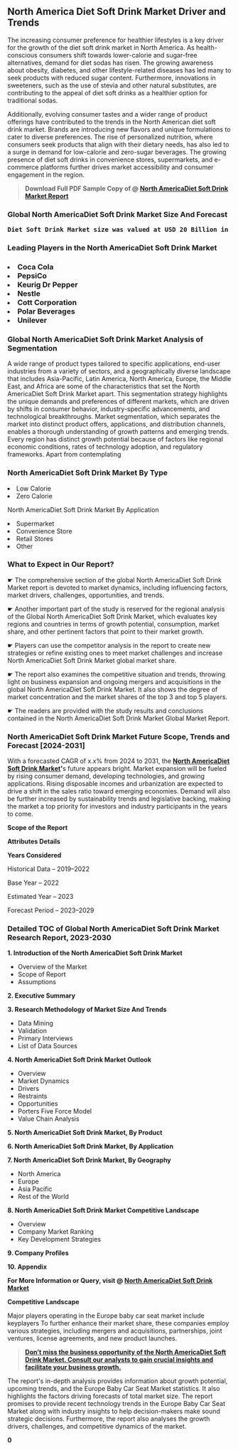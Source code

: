 <p><h2>North America Diet Soft Drink Market Driver and Trends</h2><p>The increasing consumer preference for healthier lifestyles is a key driver for the growth of the diet soft drink market in North America. As health-conscious consumers shift towards lower-calorie and sugar-free alternatives, demand for diet sodas has risen. The growing awareness about obesity, diabetes, and other lifestyle-related diseases has led many to seek products with reduced sugar content. Furthermore, innovations in sweeteners, such as the use of stevia and other natural substitutes, are contributing to the appeal of diet soft drinks as a healthier option for traditional sodas.</p><p>Additionally, evolving consumer tastes and a wider range of product offerings have contributed to the trends in the North American diet soft drink market. Brands are introducing new flavors and unique formulations to cater to diverse preferences. The rise of personalized nutrition, where consumers seek products that align with their dietary needs, has also led to a surge in demand for low-calorie and zero-sugar beverages. The growing presence of diet soft drinks in convenience stores, supermarkets, and e-commerce platforms further drives market accessibility and consumer engagement in the region.</p></p><blockquote id="" class=""><strong>Download Full PDF Sample Copy of @&nbsp;<a href="https://www.verifiedmarketreports.com/download-sample/?rid=657878&utm_source=GitHub-Jan&utm_medium=251" target="_blank">North AmericaDiet Soft Drink Market Report</a>&nbsp;&nbsp;</strong></blockquote><h3 id="" class=""><strong>Global&nbsp;North AmericaDiet Soft Drink Market Size And Forecast</strong></h3><pre class="reader-text-block__code-block"><strong>Diet Soft Drink Market size was valued at USD 20 Billion in 2022 and is projected to reach USD 30 Billion by 2030, growing at a CAGR of 5.5% from 2024 to 2030.</strong></pre><h3 id="" class="">Leading Players in the&nbsp;North AmericaDiet Soft Drink Market</h3><h3 class=""></Li><Li>Coca Cola</Li><Li> PepsiCo</Li><Li> Keurig Dr Pepper</Li><Li> Nestle</Li><Li> Cott Corporation</Li><Li> Polar Beverages</Li><Li> Unilever</h3><h3 id="" class="">Global&nbsp;North AmericaDiet Soft Drink Market Analysis of Segmentation</h3><p id="" class="">A wide range of product types tailored to specific applications, end-user industries from a variety of sectors, and a geographically diverse landscape that includes Asia-Pacific, Latin America, North America, Europe, the Middle East, and Africa are some of the characteristics that set the North AmericaDiet Soft Drink Market apart. This segmentation strategy highlights the unique demands and preferences of different markets, which are driven by shifts in consumer behavior, industry-specific advancements, and technological breakthroughs. Market segmentation, which separates the market into distinct product offers, applications, and distribution channels, enables a thorough understanding of growth patterns and emerging trends. Every region has distinct growth potential because of factors like regional economic conditions, rates of technology adoption, and regulatory frameworks. Apart from contemplating</p><h3 id="" class="">North AmericaDiet Soft Drink Market&nbsp;By Type</h3><p></Li><Li>Low Calorie</Li><Li> Zero Calorie</p><div class="" data-test-id=""><p>North AmericaDiet Soft Drink Market&nbsp;By Application</p></div><p class=""></Li><Li>Supermarket</Li><Li> Convenience Store</Li><Li> Retail Stores</Li><Li> Other</p><div class="" data-test-id=""><h3><span class="">What to Expect in Our Report?</span></h3></div><div class="" data-test-id=""><p><span class="">☛ The comprehensive section of the global North AmericaDiet Soft Drink Market report is devoted to market dynamics, including influencing factors, market drivers, challenges, opportunities, and trends.</span></p></div><div class="" data-test-id=""><p><span class="">☛ Another important part of the study is reserved for the regional analysis of the Global North AmericaDiet Soft Drink Market, which evaluates key regions and countries in terms of growth potential, consumption, market share, and other pertinent factors that point to their market growth.</span></p></div><div class="" data-test-id=""><p><span class="">☛ Players can use the competitor analysis in the report to create new strategies or refine existing ones to meet market challenges and increase North AmericaDiet Soft Drink Market global market share.</span></p></div><div class="" data-test-id=""><p><span class="">☛ The report also examines the competitive situation and trends, throwing light on business expansion and ongoing mergers and acquisitions in the global North AmericaDiet Soft Drink Market. It also shows the degree of market concentration and the market shares of the top 3 and top 5 players.</span></p></div><div class="" data-test-id=""><p><span class="">☛ The readers are provided with the study results and conclusions contained in the North AmericaDiet Soft Drink Market Global Market Report.</span></p></div><div class="" data-test-id=""><h3><span class="">North AmericaDiet Soft Drink Market Future Scope, Trends and Forecast [2024-2031]</span></h3></div><div class="" data-test-id=""><p><span class="">With a forecasted CAGR of x.x% from 2024 to 2031, the <strong><a href="https://www.verifiedmarketreports.com/download-sample/?rid=657878&utm_source=GitHub-Jan&utm_medium=251" target="_blank">North AmericaDiet Soft Drink Market</a>'</strong>s future appears bright. Market expansion will be fueled by rising consumer demand, developing technologies, and growing applications. Rising disposable incomes and urbanization are expected to drive a shift in the sales ratio toward emerging economies. Demand will also be further increased by sustainability trends and legislative backing, making the market a top priority for investors and industry participants in the years to come.</span></p><p id="ember66" class="ember-view reader-text-block__paragraph"><strong>Scope of the Report</strong></p><p id="ember67" class="ember-view reader-text-block__paragraph"><strong>Attributes Details</strong></p><p id="ember68" class="ember-view reader-text-block__paragraph"><strong>Years Considered</strong></p><p id="ember69" class="ember-view reader-text-block__paragraph">Historical Data &ndash; 2019&ndash;2022</p><p id="ember70" class="ember-view reader-text-block__paragraph">Base Year &ndash; 2022</p><p id="ember71" class="ember-view reader-text-block__paragraph">Estimated Year &ndash; 2023</p><p id="ember72" class="ember-view reader-text-block__paragraph">Forecast Period &ndash; 2023&ndash;2029</p></div><h3 id="" class="">Detailed TOC of Global North AmericaDiet Soft Drink Market Research Report, 2023-2030</h3><p id="" class=""><strong>1. Introduction of the North AmericaDiet Soft Drink Market</strong></p><ul><li>Overview of the Market</li><li>Scope of Report</li><li>Assumptions</li></ul><p id="" class=""><strong>2. Executive Summary</strong></p><p id="" class=""><strong>3. Research Methodology of Market Size And Trends</strong></p><ul><li>Data Mining</li><li>Validation</li><li>Primary Interviews</li><li>List of Data Sources</li></ul><p id="" class=""><strong>4. North AmericaDiet Soft Drink Market Outlook</strong></p><ul><li>Overview</li><li>Market Dynamics</li><li>Drivers</li><li>Restraints</li><li>Opportunities</li><li>Porters Five Force Model</li><li>Value Chain Analysis</li></ul><p id="" class=""><strong>5. North AmericaDiet Soft Drink Market, By Product</strong></p><p id="" class=""><strong>6. North AmericaDiet Soft Drink Market, By Application</strong></p><p id="" class=""><strong>7. North AmericaDiet Soft Drink Market, By Geography</strong></p><ul><li>North America</li><li>Europe</li><li>Asia Pacific</li><li>Rest of the World</li></ul><p id="" class=""><strong>8. North AmericaDiet Soft Drink Market Competitive Landscape</strong></p><ul><li>Overview</li><li>Company Market Ranking</li><li>Key Development Strategies</li></ul><p id="" class=""><strong>9. Company Profiles</strong></p><p id="" class=""><strong>10. Appendix</strong></p><p><strong>For More Information or Query, visit&nbsp;@ <a href="https://www.verifiedmarketreports.com/product/diet-soft-drink-market/" target="_blank">North AmericaDiet Soft Drink Market</a></strong></p><p id="ember61" class="ember-view reader-text-block__paragraph"><strong>Competitive Landscape</strong></p><p id="ember62" class="ember-view reader-text-block__paragraph">Major players operating in the Europe baby car seat market include keyplayers To further enhance their market share, these companies employ various strategies, including mergers and acquisitions, partnerships, joint ventures, license agreements, and new product launches.</p><blockquote id="ember63" class="ember-view reader-text-block__blockquote"><strong><a href="https://www.verifiedmarketreports.com/download-sample/?rid=657878&utm_source=GitHub-Jan&utm_medium=251" target="_blank">Don&rsquo;t miss the business opportunity of the North AmericaDiet Soft Drink Market. Consult our analysts to gain crucial insights and facilitate your business growth.</a></strong></blockquote><p id="ember64" class="ember-view reader-text-block__paragraph">The report's in-depth analysis provides information about growth potential, upcoming trends, and the Europe Baby Car Seat Market statistics. It also highlights the factors driving forecasts of total market size. The report promises to provide recent technology trends in the Europe Baby Car Seat Market along with industry insights to help decision-makers make sound strategic decisions. Furthermore, the report also analyses the growth drivers, challenges, and competitive dynamics of the market.</p><p class="ember-view reader-text-block__paragraph"><strong>0</strong></p>
